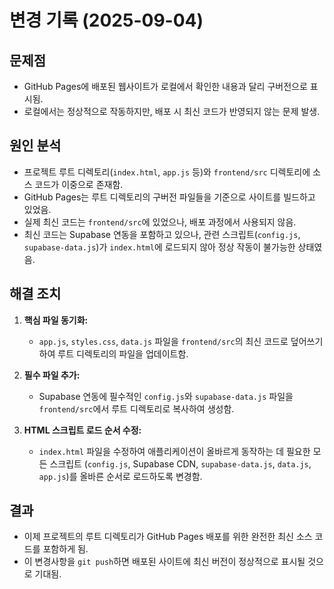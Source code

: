 # 변경 기록 (2025-09-04)

## 문제점

- GitHub Pages에 배포된 웹사이트가 로컬에서 확인한 내용과 달리 구버전으로 표시됨.
- 로컬에서는 정상적으로 작동하지만, 배포 시 최신 코드가 반영되지 않는 문제 발생.

## 원인 분석

- 프로젝트 루트 디렉토리(`index.html`, `app.js` 등)와 `frontend/src` 디렉토리에 소스 코드가 이중으로 존재함.
- GitHub Pages는 루트 디렉토리의 구버전 파일들을 기준으로 사이트를 빌드하고 있었음.
- 실제 최신 코드는 `frontend/src`에 있었으나, 배포 과정에서 사용되지 않음.
- 최신 코드는 Supabase 연동을 포함하고 있으나, 관련 스크립트(`config.js`, `supabase-data.js`)가 `index.html`에 로드되지 않아 정상 작동이 불가능한 상태였음.

## 해결 조치

1.  **핵심 파일 동기화:**
    - `app.js`, `styles.css`, `data.js` 파일을 `frontend/src`의 최신 코드로 덮어쓰기하여 루트 디렉토리의 파일을 업데이트함.

2.  **필수 파일 추가:**
    - Supabase 연동에 필수적인 `config.js`와 `supabase-data.js` 파일을 `frontend/src`에서 루트 디렉토리로 복사하여 생성함.

3.  **HTML 스크립트 로드 순서 수정:**
    - `index.html` 파일을 수정하여 애플리케이션이 올바르게 동작하는 데 필요한 모든 스크립트 (`config.js`, Supabase CDN, `supabase-data.js`, `data.js`, `app.js`)를 올바른 순서로 로드하도록 변경함.

## 결과

- 이제 프로젝트의 루트 디렉토리가 GitHub Pages 배포를 위한 완전한 최신 소스 코드를 포함하게 됨.
- 이 변경사항을 `git push`하면 배포된 사이트에 최신 버전이 정상적으로 표시될 것으로 기대됨.
